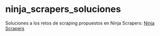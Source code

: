 # ninja_scrapers_soluciones
Soluciones a los retos de scraping propuestos en Ninja Scrapers:
[Ninja Scrapers]([https://link-url-here.org](https://ninjascrapers-production.up.railway.app/es)https://ninjascrapers-production.up.railway.app/es)
